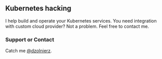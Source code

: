 ## Kubernetes hacking

I help build and operate your Kubernetes services. You need integration with custom cloud provider? Not a problem. Feel free to contact me.


### Support or Contact

Catch me [@dzolnierz](https://github.com/dzolnierz).

